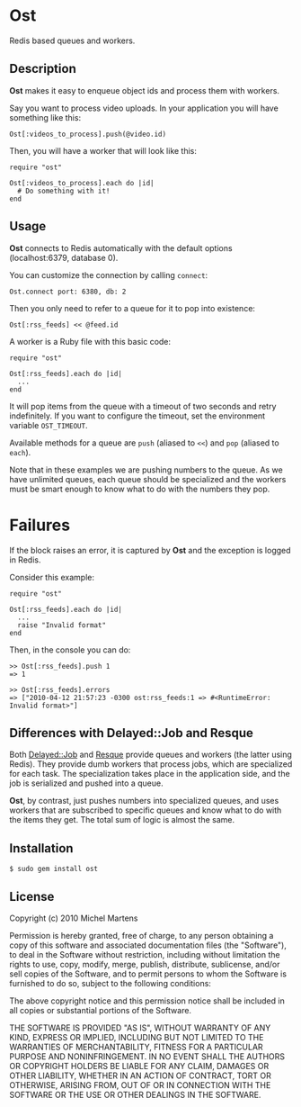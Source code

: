 Ost
===

Redis based queues and workers.

Description
-----------

**Ost** makes it easy to enqueue object ids and process them with workers.

Say you want to process video uploads. In your application you will have something like this:

    Ost[:videos_to_process].push(@video.id)

Then, you will have a worker that will look like this:

    require "ost"

    Ost[:videos_to_process].each do |id|
      # Do something with it!
    end

Usage
-----

**Ost** connects to Redis automatically with the default options (localhost:6379, database 0).

You can customize the connection by calling `connect`:

    Ost.connect port: 6380, db: 2

Then you only need to refer to a queue for it to pop into existence:

    Ost[:rss_feeds] << @feed.id

A worker is a Ruby file with this basic code:

    require "ost"

    Ost[:rss_feeds].each do |id|
      ...
    end

It will pop items from the queue with a timeout of two seconds and retry indefinitely. If you want to configure the timeout, set the environment variable `OST_TIMEOUT`.

Available methods for a queue are `push` (aliased to `<<`) and `pop` (aliased to `each`).

Note that in these examples we are pushing numbers to the queue. As we have unlimited queues, each queue should be specialized and the workers must be smart enough to know what to do with the numbers they pop.

Failures
========

If the block raises an error, it is captured by **Ost** and the exception is logged in Redis.

Consider this example:

    require "ost"

    Ost[:rss_feeds].each do |id|
      ...
      raise "Invalid format"
    end

Then, in the console you can do:

    >> Ost[:rss_feeds].push 1
    => 1

    >> Ost[:rss_feeds].errors
    => ["2010-04-12 21:57:23 -0300 ost:rss_feeds:1 => #<RuntimeError: Invalid format>"]

Differences with Delayed::Job and Resque
--------------------------------------

Both [Delayed::Job](http://github.com/tobi/delayed_job) and [Resque](http://github.com/defunkt/resque)
provide queues and workers (the latter using Redis). They provide dumb workers that process jobs, which are specialized for each task. The specialization takes place in the application side, and the job is serialized and pushed into a queue.

**Ost**, by contrast, just pushes numbers into specialized queues, and uses workers that are subscribed to specific queues and know what to do with the items they get. The total sum of logic is almost the same.

Installation
------------

    $ sudo gem install ost

License
-------

Copyright (c) 2010 Michel Martens

Permission is hereby granted, free of charge, to any person
obtaining a copy of this software and associated documentation
files (the "Software"), to deal in the Software without
restriction, including without limitation the rights to use,
copy, modify, merge, publish, distribute, sublicense, and/or sell
copies of the Software, and to permit persons to whom the
Software is furnished to do so, subject to the following
conditions:

The above copyright notice and this permission notice shall be
included in all copies or substantial portions of the Software.

THE SOFTWARE IS PROVIDED "AS IS", WITHOUT WARRANTY OF ANY KIND,
EXPRESS OR IMPLIED, INCLUDING BUT NOT LIMITED TO THE WARRANTIES
OF MERCHANTABILITY, FITNESS FOR A PARTICULAR PURPOSE AND
NONINFRINGEMENT. IN NO EVENT SHALL THE AUTHORS OR COPYRIGHT
HOLDERS BE LIABLE FOR ANY CLAIM, DAMAGES OR OTHER LIABILITY,
WHETHER IN AN ACTION OF CONTRACT, TORT OR OTHERWISE, ARISING
FROM, OUT OF OR IN CONNECTION WITH THE SOFTWARE OR THE USE OR
OTHER DEALINGS IN THE SOFTWARE.
